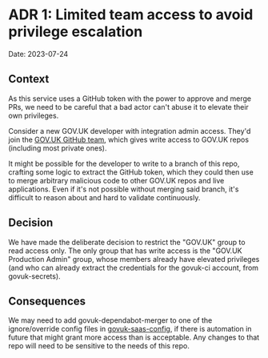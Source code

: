 # ADR 1: Limited team access to avoid privilege escalation

Date: 2023-07-24

## Context

As this service uses a GitHub token with the power to approve and merge PRs, we need to be careful that a bad actor can't abuse it to elevate their own privileges.

Consider a new GOV.UK developer with integration admin access. They'd join the [GOV.UK GitHub team](https://docs.publishing.service.gov.uk/manual/github-access.html#teams-in-alphagov), which gives write access to GOV.UK repos (including most private ones).

It might be possible for the developer to write to a branch of this repo, crafting some logic to extract the GitHub token, which they could then use to merge arbitrary malicious code to other GOV.UK repos and live applications. Even if it's not possible without merging said branch, it's difficult to reason about and hard to validate continuously.

## Decision

We have made the deliberate decision to restrict the "GOV.UK" group to read access only. The only group that has write access is the "GOV.UK Production Admin" group, whose members already have elevated privileges (and who can already extract the credentials for the govuk-ci account, from govuk-secrets).

## Consequences

We may need to add govuk-dependabot-merger to one of the ignore/override config files in [govuk-saas-config](https://github.com/alphagov/govuk-saas-config/tree/main/github), if there is automation in future that might grant more access than is acceptable. Any changes to that repo will need to be sensitive to the needs of this repo.
